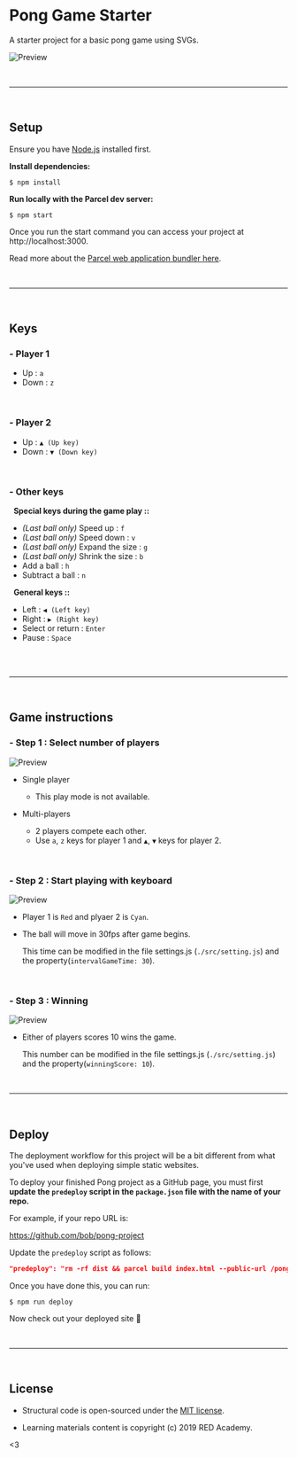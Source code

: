 # Pong Game Starter

A starter project for a basic pong game using SVGs.

![Preview](dist/preview_game_0.png)
&nbsp;

&nbsp;

---

&nbsp;
## Setup

Ensure you have [Node.js](https://nodejs.org/en/) installed first.

**Install dependencies:**

`$ npm install`

**Run locally with the Parcel dev server:**

`$ npm start`

Once you run the start command you can access your project at http://localhost:3000.

Read more about the [Parcel web application bundler here](https://parceljs.org/).
&nbsp;

&nbsp;

---

&nbsp;
## Keys

### - Player 1
- Up : `a`
- Down : `z`

&nbsp;
### - Player 2
- Up : `▲ (Up key)`
- Down : `▼ (Down key)`

&nbsp;
### - Other keys
&nbsp;
    **Special keys during the game play ::**
- *(Last ball only)* Speed up : `f` 
- *(Last ball only)* Speed down : `v` 
- *(Last ball only)* Expand the size : `g`
- *(Last ball only)* Shrink the size : `b`
- Add a ball : `h`
- Subtract a ball : `n`

&nbsp;
**General keys ::**
- Left : `◀︎ (Left key)`
- Right : `▶ (Right key)`
- Select or return : `Enter`
- Pause : `Space`   
&nbsp;

&nbsp;

---

&nbsp;
## Game instructions

### - Step 1 : Select number of players
![Preview](dist/preview_game_1.png)
- Single player 
&nbsp;

    - This play mode is not available.

- Multi-players
&nbsp;

    - 2 players compete each other. 
    - Use `a`, `z` keys for player 1 and `▲`, `▼` keys for player 2.
&nbsp;

&nbsp;
### - Step 2 : Start playing with keyboard
![Preview](dist/preview_game_2.png)
- Player 1 is `Red` and plyaer 2 is `Cyan`.

- The ball will move in 30fps after game begins.
    &nbsp;

    This time can be modified in the file settings.js (`./src/setting.js`) and the property(`intervalGameTime: 30`).
&nbsp;

&nbsp;
### - Step 3 : Winning
![Preview](dist/preview_game_3.png)
- Either of players scores 10 wins the game.
&nbsp;

    This number can be modified in the file settings.js (`./src/setting.js`) and the property(`winningScore: 10`).
&nbsp;

&nbsp;

---

&nbsp;
## Deploy

The deployment workflow for this project will be a bit different from what you've used when deploying simple static websites.

To deploy your finished Pong project as a GitHub page, you must first **update the `predeploy` script in the `package.json` file with the name of your repo.**

For example, if your repo URL is:

https://github.com/bob/pong-project

Update the `predeploy` script as follows:

```json
"predeploy": "rm -rf dist && parcel build index.html --public-url /pong-project",
```

Once you have done this, you can run:

`$ npm run deploy`

Now check out your deployed site 🙂
&nbsp;

&nbsp;

---

&nbsp;
## License
- Structural code is open-sourced under the [MIT license](/LICENSE.md). 
&nbsp;

- Learning materials content is copyright (c) 2019 RED Academy.

<3